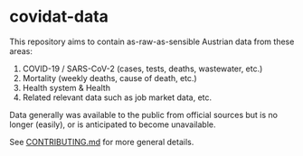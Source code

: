 # covidat-data

This repository aims to contain as-raw-as-sensible Austrian data from these areas:

1. COVID-19 / SARS-CoV-2 (cases, tests, deaths, wastewater, etc.)
2. Mortality (weekly deaths, cause of death, etc.)
3. Health system & Health
4. Related relevant data such as job market data, etc.

Data generally was available to the public from official sources but is no
longer (easily), or is anticipated to become unavailable.

See [CONTRIBUTING.md](./CONTRIBUTING.md) for more general details.
